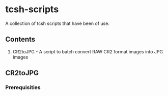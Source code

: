 # tcsh-scripts
A collection of tcsh scripts that have been of use.

## Contents 
1. CR2toJPG - A script to batch convert RAW CR2 format images into JPG images

## CR2toJPG

### Prerequisities
